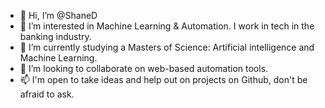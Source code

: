 - 👋 Hi, I’m @ShaneD
- 👀 I’m interested in Machine Learning & Automation. I work in tech in the banking industry.
- 🌱 I’m currently studying a Masters of Science: Artificial intelligence and Machine Learning.
- 💞️ I’m looking to collaborate on web-based automation tools.  
- 📫 I'm open to take ideas and help out on projects on Github, don't be afraid to ask.  

<!---
SDzartov/SDzartov is a ✨ special ✨ repository because its `README.md` (this file) appears on your GitHub profile.
You can click the Preview link to take a look at your changes.
--->
